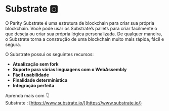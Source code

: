 # Substrate 🅾

O Parity Substrate é uma estrutura de blockchain para criar sua própria blockchain. Você pode usar os Substrate’s pallets para criar facilmente o que deseja ou criar sua própria lógica personalizada. De qualquer maneira, o Substrate torna a construção de uma blockchain muito mais rápida, fácil e segura. 

O Substrate possui os seguintes recursos:

* **Atualização sem fork**
* **Suporte para várias linguagens com o WebAssembly**
* **Fácil usabilidade**
* **Finalidade determinística**
* **Integração perfeita**

Aprenda mais com 👇  
Substrate : [https://www.substrate.io/](https://www.substrate.io/)

